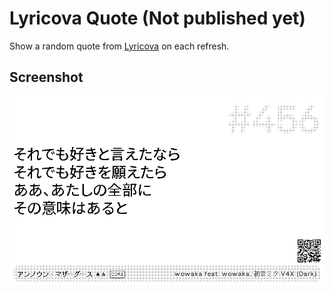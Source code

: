 # Lyricova Quote (Not published yet)

Show a random quote from [Lyricova](https://lyricova.1a23.studio/) on each refresh.

## Screenshot

![Screenshot](./images/f.png)

